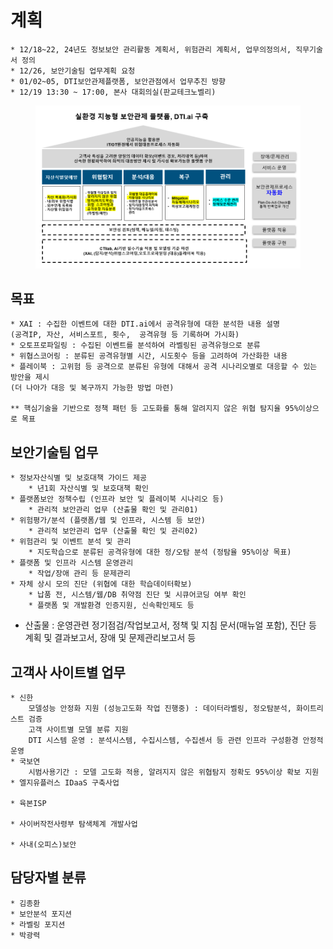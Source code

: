 # 계획

```
* 12/18~22, 24년도 정보보안 관리활동 계획서, 위험관리 계획서, 업무의정의서, 직무기술서 정의
* 12/26, 보안기술팀 업무계획 요청
* 01/02~05, DTI보안관제플랫폼, 보안관점에서 업무추진 방향
* 12/19 13:30 ~ 17:00, 본사 대회의실(판교테크노벨리) 
```

<figure><img src="../../.gitbook/assets/image (39).png" alt=""><figcaption></figcaption></figure>



## 목표
    * XAI : 수집한 이벤트에 대한 DTI.ai에서 공격유형에 대한 분석한 내용 설명
    (공격IP, 자산, 서비스포트, 횟수,  공격유형 등 기록하며 가시화)
    * 오토프로파일링 : 수집된 이벤트를 분석하여 라벨링된 공격유형으로 분류
    * 위협스코어링 : 분류된 공격유형별 시간, 시도횟수 등을 고려하여 가산화한 내용
    * 플레이북 : 고위험 등 공격으로 분류된 유형에 대해서 공격 시나리오별로 대응할 수 있는 방안을 제시
    (더 나아가 대응 및 복구까지 가능한 방법 마련)

    ** 핵심기술을 기반으로 정책 패턴 등 고도화를 통해 알려지지 않은 위협 탐지율 95%이상으로 목표


## 보안기술팀 업무
    * 정보자산식별 및 보호대책 가이드 제공 
        * 년1회 자산식별 및 보호대책 확인
    * 플랫폼보안 정책수립 (인프라 보안 및 플레이북 시나리오 등)
        * 관리적 보안관리 업무 (산출물 확인 및 관리01)
    * 위험평가/분석 (플랫폼/웹 및 인프라, 시스템 등 보안)
        * 관리적 보안관리 업무 (산출물 확인 및 관리02)
    * 위험관리 및 이벤트 분석 및 관리
        * 지도학습으로 분류된 공격유형에 대한 정/오탐 분석 (정탐율 95%이상 목표)
    * 플랫폼 및 인프라 시스템 운영관리
        * 작업/장애 관리 등 문제관리
    * 자체 상시 모의 진단 (위협에 대한 학습데이터확보)
        * 납품 전, 시스템/웹/DB 취약점 진단 및 시큐어코딩 여부 확인
        * 플랫폼 및 개발환경 인증지원, 신속확인제도 등
* 산출물 : 운영관련 정기점검/작업보고서, 정책 및 지침 문서(매뉴얼 포함), 진단 등 계획 및 결과보고서, 장애 및 문제관리보고서 등 

## 고객사 사이트별 업무
    * 신한
        모델성능 안정화 지원 (성능고도화 작업 진행중) : 데이터라벨링, 정오탐분석, 화이트리스트 검증
        고객 사이트별 모델 분류 지원
        DTI 시스템 운영 : 분석시스템, 수집시스템, 수집센서 등 관련 인프라 구성환경 안정적 운영
    * 국보연
        시범사용기간 : 모델 고도화 적용, 알려지지 않은 위협탐지 정확도 95%이상 확보 지원
    * 엘지유플러스 IDaaS 구축사업

    * 육본ISP

    * 사이버작전사령부 탐색체계 개발사업

    * 사내(오피스)보안

## 담당자별 분류
    * 김종환
    * 보안분석 포지션
    * 라벨링 포지션
    * 박광력